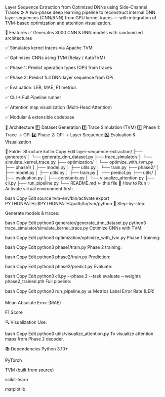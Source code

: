 Layer Sequence Extraction from Optimized DNNs using Side-Channel Traces
⚙️ A two-phase deep learning pipeline to reconstruct internal DNN layer sequences (CNN/RNN) from GPU kernel traces — with integration of TVM-based optimization and attention visualization.

🚀 Features
✅ Generates 8000 CNN & RNN models with randomized architectures

✅ Simulates kernel traces via Apache TVM

✅ Optimizes CNNs using TVM (Relay / AutoTVM)

✅ Phase 1: Predict operation types (OPi) from traces

✅ Phase 2: Predict full DNN layer sequence from OPi

✅ Evaluation: LER, MAE, F1 metrics

✅ CLI + Full Pipeline runner

✅ Attention map visualization (Multi-Head Attention)

✅ Modular & extensible codebase

🧠 Architecture
1️⃣ Dataset Generation
2️⃣ Trace Simulation (TVM)
3️⃣ Phase 1: Trace → OPi
4️⃣ Phase 2: OPi → Layer Sequence
5️⃣ Evaluation & Visualization

📁 Folder Structure
kotlin
Copy
Edit
layer-sequence-extraction/
├── generator/
│   └── generate_dnn_dataset.py
├── trace_simulator/
│   └── simulate_kernel_trace.py
├── optimization/
│   └── optimize_with_tvm.py
├── phase1/
│   ├── model.py
│   ├── utils.py
│   └── train.py
├── phase2/
│   ├── model.py
│   ├── utils.py
│   ├── train.py
│   └── predict.py
├── utils/
│   ├── evaluation.py
│   ├── constants.py
│   └── visualize_attention.py
├── cli.py
├── run_pipeline.py
└── README.md ← this file
🧪 How to Run
💡 Activate virtual environment first:

bash
Copy
Edit
source tvm-env/bin/activate
export PYTHONPATH=$PYTHONPATH:/path/to/tvm/python
🔧 Step-by-step:

Generate models & traces:

bash
Copy
Edit
python3 generator/generate_dnn_dataset.py
python3 trace_simulator/simulate_kernel_trace.py
Optimize CNNs with TVM:

bash
Copy
Edit
python3 optimization/optimize_with_tvm.py
Phase 1 training:

bash
Copy
Edit
python3 phase1/train.py
Phase 2 training:

bash
Copy
Edit
python3 phase2/train.py
Prediction:

bash
Copy
Edit
python3 phase2/predict.py
Evaluate:

bash
Copy
Edit
python3 cli.py --phase 2 --task evaluate --weights phase2_trained.pth
Full pipeline:

bash
Copy
Edit
python3 run_pipeline.py
📊 Metrics
Label Error Rate (LER)

Mean Absolute Error (MAE)

F1 Score

🔍 Visualization
Use:

bash
Copy
Edit
python3 utils/visualize_attention.py
To visualize attention maps from Phase 2 decoder.

📚 Dependencies
Python 3.10+

PyTorch

TVM (built from source)

scikit-learn

matplotlib